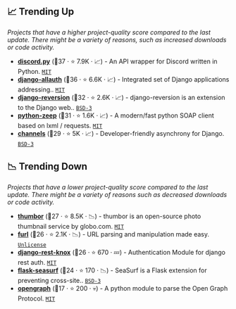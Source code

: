 ## 📈 Trending Up

_Projects that have a higher project-quality score compared to the last update. There might be a variety of reasons, such as increased downloads or code activity._

- <b><a href="https://github.com/Rapptz/discord.py">discord.py</a></b> (🥇37 ·  ⭐ 7.9K · 📈) - An API wrapper for Discord written in Python. <code><a href="http://bit.ly/34MBwT8">MIT</a></code>
- <b><a href="https://github.com/pennersr/django-allauth">django-allauth</a></b> (🥇36 ·  ⭐ 6.6K · 📈) - Integrated set of Django applications addressing.. <code><a href="http://bit.ly/34MBwT8">MIT</a></code> <code><img src="https://static.djangoproject.com/img/icon-touch.e4872c4da341.png" style="display:inline;" width="13" height="13"></code>
- <b><a href="https://github.com/etianen/django-reversion">django-reversion</a></b> (🥇32 ·  ⭐ 2.6K · 📈) - django-reversion is an extension to the Django web.. <code><a href="http://bit.ly/3aKzpTv">BSD-3</a></code> <code><img src="https://static.djangoproject.com/img/icon-touch.e4872c4da341.png" style="display:inline;" width="13" height="13"></code>
- <b><a href="https://github.com/mvantellingen/python-zeep">python-zeep</a></b> (🥈31 ·  ⭐ 1.6K · 📈) - A modern/fast python SOAP client based on lxml / requests. <code><a href="http://bit.ly/34MBwT8">MIT</a></code>
- <b><a href="https://github.com/django/channels">channels</a></b> (🥈29 ·  ⭐ 5K · 📈) - Developer-friendly asynchrony for Django. <code><a href="http://bit.ly/3aKzpTv">BSD-3</a></code> <code><img src="https://static.djangoproject.com/img/icon-touch.e4872c4da341.png" style="display:inline;" width="13" height="13"></code>

## 📉 Trending Down

_Projects that have a lower project-quality score compared to the last update. There might be a variety of reasons such as decreased downloads or code activity._

- <b><a href="https://github.com/thumbor/thumbor">thumbor</a></b> (🥉27 ·  ⭐ 8.5K · 📉) - thumbor is an open-source photo thumbnail service by globo.com. <code><a href="http://bit.ly/34MBwT8">MIT</a></code>
- <b><a href="https://github.com/gruns/furl">furl</a></b> (🥉26 ·  ⭐ 2.1K · 📉) - URL parsing and manipulation made easy. <code><a href="http://bit.ly/3rvuUlR">Unlicense</a></code>
- <b><a href="https://github.com/James1345/django-rest-knox">django-rest-knox</a></b> (🥉26 ·  ⭐ 670 · 💤) - Authentication Module for django rest auth. <code><a href="http://bit.ly/34MBwT8">MIT</a></code> <code><img src="https://static.djangoproject.com/img/icon-touch.e4872c4da341.png" style="display:inline;" width="13" height="13"></code>
- <b><a href="https://github.com/maxcountryman/flask-seasurf">flask-seasurf</a></b> (🥉24 ·  ⭐ 170 · 📉) - SeaSurf is a Flask extension for preventing cross-site.. <code><a href="http://bit.ly/3aKzpTv">BSD-3</a></code> <code><img src="https://flask.palletsprojects.com/en/1.1.x/_static/flask-icon.png" style="display:inline;" width="13" height="13"></code>
- <b><a href="https://github.com/erikriver/opengraph">opengraph</a></b> (🥉17 ·  ⭐ 200 · 💀) - A python module to parse the Open Graph Protocol. <code><a href="http://bit.ly/34MBwT8">MIT</a></code>

